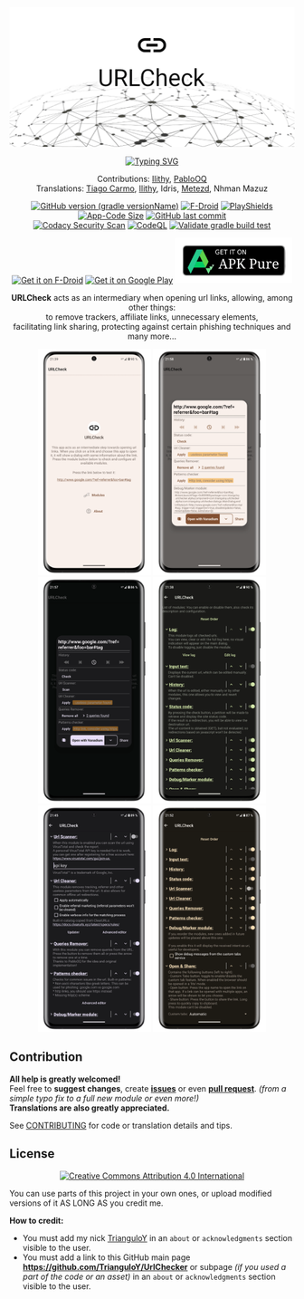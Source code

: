 <!-- ---------- Header ---------- -->
<div align="center">

<img src="./app/src/main/play/listings/en-US/graphics/feature-graphic/featured.png">
<!-- Original background with CC0 from https://www.maxpixel.net/Digital-Network-Internet-Communication-Connections-3537400 -->

[![Typing SVG](https://readme-typing-svg.demolab.com?font=Roboto+seriff&size=40&pause=1000&color=8D56F7&center=true&vCenter=true&width=800&height=75&lines=URLCheck;An+android+app+made+by+TrianguloY)](https://git.io/typing-svg)
<!-- Created with: https://github.com/DenverCoder1/readme-typing-svg and https://readme-typing-svg.demolab.com/demo/ //❤️ Thanks! ❤️//  -->

Contributions: [Ilithy](https://github.com/Ilithy), [PabloOQ](https://github.com/PabloOQ) \
Translations: [Tiago Carmo](https://github.com/ReduxFlakes), [Ilithy](https://github.com/Ilithy), Idris, [Metezd](https://github.com/metezd), Nhman Mazuz

</div>

<!-- ---------- Badges ---------- -->
<div align="center">

[![GitHub version (gradle versionName)](https://img.shields.io/badge/dynamic/json?label=Latest%20version&color=white&query=version&url=https%3A%2F%2Fgithub.com%2FTrianguloY%2FUrlChecker%2Freleases%2Fdownload%2Flatest%2Fshields.json)](https://github.com/TrianguloY/UrlChecker/blob/master/app/build.gradle)
[![F-Droid](https://img.shields.io/f-droid/v/com.trianguloy.urlchecker?label=F-Droid%20version)](https://gitlab.com/fdroid/fdroiddata/-/blob/master/metadata/com.trianguloy.urlchecker.yml)
[![PlayShields](https://img.shields.io/endpoint?color=green&url=https%3A%2F%2Fplayshields.herokuapp.com%2Fplay%3Fi%3Dcom.trianguloy.urlchecker%26l%3DPlay%2520Store%2520version%26m%3Dv%24version)](https://play.google.com/store/apps/details?id=com.trianguloy.urlchecker)  
[![App-Code Size](https://img.shields.io/github/languages/code-size/trianguloy/urlchecker.svg?label=Code%20size)](https://api.github.com/repos/TrianguloY/UrlChecker)
[![GitHub last commit](https://img.shields.io/github/last-commit/TrianguloY/UrlChecker)](https://github.com/TrianguloY/UrlChecker/commits)  
[![Codacy Security Scan](https://github.com/TrianguloY/UrlChecker/actions/workflows/codacy.yml/badge.svg?branch=master)](https://github.com/TrianguloY/UrlChecker/actions/workflows/codacy.yml)
[![CodeQL](https://github.com/TrianguloY/UrlChecker/actions/workflows/codeql-analysis.yml/badge.svg?branch=master)](https://github.com/TrianguloY/UrlChecker/actions/workflows/codeql-analysis.yml)
[![Validate gradle build test](https://github.com/TrianguloY/UrlChecker/actions/workflows/validate-gradle-build-test.yml/badge.svg?branch=master)](https://github.com/TrianguloY/UrlChecker/actions/workflows/validate-gradle-build-test.yml)

</div>

<!-- ---------- Download ---------- -->
<div align="center">

[<img src="https://fdroid.gitlab.io/artwork/badge/get-it-on.png"
alt="Get it on F-Droid"
height="80">](https://f-droid.org/packages/com.trianguloy.urlchecker)
[<img src="https://play.google.com/intl/en_us/badges/images/generic/en-play-badge.png"
alt="Get it on Google Play"
height="80">](https://play.google.com/store/apps/details?id=com.trianguloy.urlchecker)
[<img src="https://github.com/Ilithy/Ilithy/blob/main/Art/get-it-on-APK_Pure.png"
alt="Get it on APK Pure"
height="80">](https://m.apkpure.com/url-checker/com.trianguloy.urlchecker)
</div>
<!-- <details><summary><h4>links</h4></summary>

  - Google Play: https://play.google.com/store/apps/details?id=com.trianguloy.urlchecker  
  - FDroid: https://f-droid.org/packages/com.trianguloy.urlchecker/
</details> -->

<!-- ---------- Description ---------- -->
<div align="center">

**URLCheck** acts as an intermediary when opening url links, allowing, among other things:  
to remove trackers, affiliate links, unnecessary elements,  
facilitating link sharing, protecting against certain phishing techniques and many more...

</div>

<!-- ---------- Screenshots ---------- -->
<p align="center">
<img 
    src="./app/src/main/play/listings/en-US/graphics/phone-screenshots/1-title.png" 
    height="400"> 
<img 
    src="./app/src/main/play/listings/en-US/graphics/phone-screenshots/2-dialog.png" 
    height="400"> 
<img 
    src="./app/src/main/play/listings/en-US/graphics/phone-screenshots/3-dialog.png" 
    height="400"> 
<img 
    src="./app/src/main/play/listings/en-US/graphics/phone-screenshots/4-modules.png" 
    height="400"> 
<img 
    src="./app/src/main/play/listings/en-US/graphics/phone-screenshots/5-modules.png" 
    height="400">
<img 
    src="./app/src/main/play/listings/en-US/graphics/phone-screenshots/6-modules.png" 
    height="400">
</p>
</div>

<!-- ---------- Contribution ---------- -->
## Contribution

**All help is greatly welcomed!**  
Feel free to **suggest changes**, create [**issues**](https://github.com/TrianguloY/UrlChecker/issues/new) or even [**pull request**](https://help.github.com/articles/about-pull-requests/). _(from a simple typo fix to a full new module or even more!)_  
**Translations are also greatly appreciated.**

See [CONTRIBUTING](CONTRIBUTING.md) for code or translation details and tips.

<!-- ---------- License ---------- -->

## License

<div align="center">

[<img src="https://mirrors.creativecommons.org/presskit/buttons/88x31/png/by.png"
alt="Creative Commons Attribution 4.0 International"
height="40">](http://creativecommons.org/licenses/by/4.0/)

</div>

You can use parts of this project in your own ones, or upload modified versions of it AS LONG AS you credit me.

**How to credit:**

- You must add my nick [TrianguloY](https://github.com/TrianguloY/) in an `about` or `acknowledgments` section visible to the user.
- You must add a link to this GitHub main page **https://github.com/TrianguloY/UrlChecker** or subpage _(if you used a part of the code or an asset)_ in an `about` or `acknowledgments` section visible to the user.
